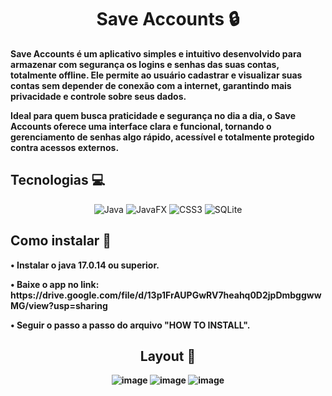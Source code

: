 <h1 align="center" style="font-weight: bold;">Save Accounts 🔒</h1>

<p align="left">
  <b>Save Accounts é um aplicativo simples e intuitivo desenvolvido para armazenar com segurança os logins e senhas das suas contas, totalmente offline. Ele permite ao usuário cadastrar e visualizar suas contas sem depender de conexão com a internet, garantindo mais privacidade e controle sobre seus dados.

Ideal para quem busca praticidade e segurança no dia a dia, o Save Accounts oferece uma interface clara e funcional, tornando o gerenciamento de senhas algo rápido, acessível e totalmente protegido contra acessos externos.</b>
</p>
<div align="center">

<h2 align="left" id="technologies">Tecnologias 💻</h2>
  
![Java](https://img.shields.io/badge/java-%23ED8B00.svg?style=for-the-badge&logo=openjdk&logoColor=white)
![JavaFX](https://img.shields.io/badge/javafx-%23FF0000.svg?style=for-the-badge&logo=javafx&logoColor=white)
![CSS3](https://img.shields.io/badge/css3-%231572B6.svg?style=for-the-badge&logo=css3&logoColor=white)
![SQLite](https://img.shields.io/badge/sqlite-%2307405e.svg?style=for-the-badge&logo=sqlite&logoColor=white)
</div>

<h2 align="left" id="Install">Como instalar 👾</h2>
<p><b>• Instalar o java 17.0.14 ou superior.</p>
<p align="left">
  <p>• Baixe o app no link:  https://drive.google.com/file/d/13p1FrAUPGwRV7heahq0D2jpDmbggwwMG/view?usp=sharing</p>
</p>
<p>• Seguir o passo a passo do arquivo "HOW TO INSTALL".</p>
<div align="center">

<h2 id="layout">Layout 🎨</h2>

![image](https://github.com/user-attachments/assets/de700686-97e6-4425-ac4b-37f163146de6)
![image](https://github.com/user-attachments/assets/048267c7-1d3a-439b-9e10-eb35f2a7c11f)
![image](https://github.com/user-attachments/assets/3fa56e37-f46a-4961-976f-90a2f74ebdfb)



